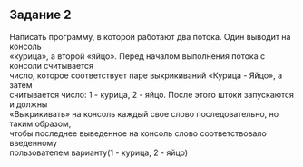 ## Задание 2
Написать программу, в которой работают два потока. Один выводит на консоль</br>
«курица», а второй «яйцо».
Перед началом выполнения потока с консоли считывается</br> число, которое
соответствует паре выкрикиваний «Курица - Яйцо», а затем</br> считывается число: 1 -
курица, 2 - яйцо.
После этого штоки запускаются и должны</br> «Выкрикивать» на консоль каждый свое
слово последовательно, но таким образом,</br> чтобы последнее выведенное на консоль
слово соответствовало введенному</br> пользователем варианту(1 - курица, 2 - яйцо)